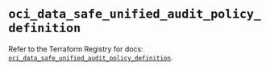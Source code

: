 # `oci_data_safe_unified_audit_policy_definition`

Refer to the Terraform Registry for docs: [`oci_data_safe_unified_audit_policy_definition`](https://registry.terraform.io/providers/oracle/oci/7.19.0/docs/resources/data_safe_unified_audit_policy_definition).

